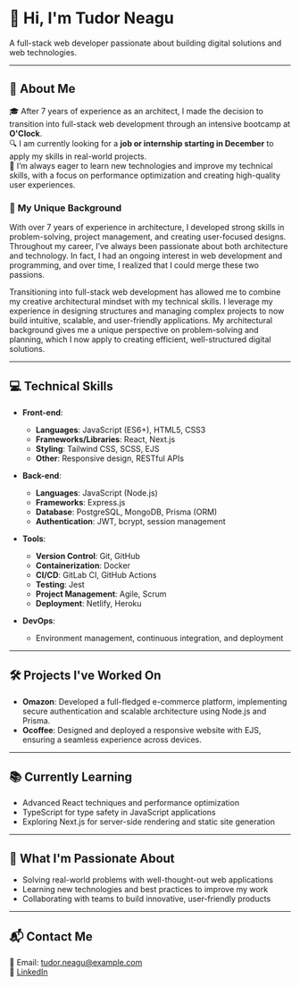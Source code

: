 # 👋 Hi, I'm **Tudor Neagu**

A full-stack web developer passionate about building digital solutions and web technologies.

---

## 🚀 **About Me**

🎓 After 7 years of experience as an architect, I made the decision to transition into full-stack web development through an intensive bootcamp at **O'Clock**.  
🔍 I am currently looking for a **job or internship starting in December** to apply my skills in real-world projects.  
🌱 I’m always eager to learn new technologies and improve my technical skills, with a focus on performance optimization and creating high-quality user experiences.

### 💼 **My Unique Background**

With over 7 years of experience in architecture, I developed strong skills in problem-solving, project management, and creating user-focused designs. Throughout my career, I’ve always been passionate about both architecture and technology. In fact, I had an ongoing interest in web development and programming, and over time, I realized that I could merge these two passions.

Transitioning into full-stack web development has allowed me to combine my creative architectural mindset with my technical skills. I leverage my experience in designing structures and managing complex projects to now build intuitive, scalable, and user-friendly applications. My architectural background gives me a unique perspective on problem-solving and planning, which I now apply to creating efficient, well-structured digital solutions.

---

## 💻 **Technical Skills**

- **Front-end**:  
  - **Languages**: JavaScript (ES6+), HTML5, CSS3  
  - **Frameworks/Libraries**: React, Next.js  
  - **Styling**: Tailwind CSS, SCSS, EJS  
  - **Other**: Responsive design, RESTful APIs

- **Back-end**:  
  - **Languages**: JavaScript (Node.js)  
  - **Frameworks**: Express.js  
  - **Database**: PostgreSQL, MongoDB, Prisma (ORM)  
  - **Authentication**: JWT, bcrypt, session management

- **Tools**:  
  - **Version Control**: Git, GitHub  
  - **Containerization**: Docker  
  - **CI/CD**: GitLab CI, GitHub Actions  
  - **Testing**: Jest  
  - **Project Management**: Agile, Scrum  
  - **Deployment**: Netlify, Heroku

- **DevOps**:  
  - Environment management, continuous integration, and deployment

---

## 🛠️ **Projects I've Worked On**

- **Omazon**: Developed a full-fledged e-commerce platform, implementing secure authentication and scalable architecture using Node.js and Prisma.
- **Ocoffee**: Designed and deployed a responsive website with EJS, ensuring a seamless experience across devices.

---

## 📚 **Currently Learning**

- Advanced React techniques and performance optimization
- TypeScript for type safety in JavaScript applications
- Exploring Next.js for server-side rendering and static site generation

---

## 🌟 **What I'm Passionate About**

- Solving real-world problems with well-thought-out web applications
- Learning new technologies and best practices to improve my work
- Collaborating with teams to build innovative, user-friendly products

---

## 📬 **Contact Me**

📧 Email: tudor.neagu@example.com  
🔗 [LinkedIn](https://www.linkedin.com/in/tudor-neagu)
